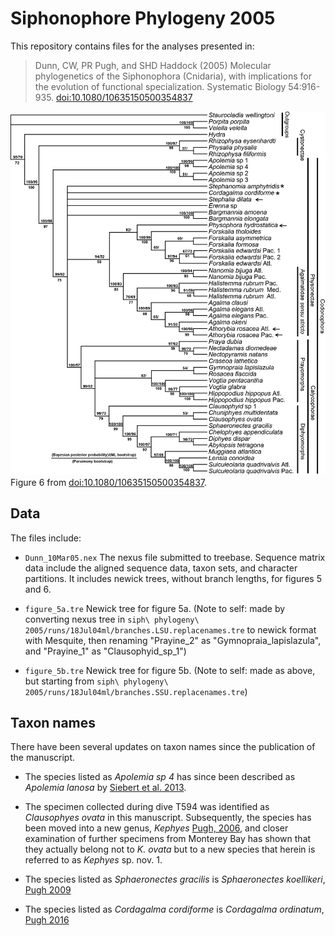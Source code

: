 # Siphonophore Phylogeny 2005

This repository contains files for the analyses presented in:

> Dunn, CW, PR Pugh, and SHD Haddock (2005) Molecular phylogenetics of the Siphonophora (Cnidaria), with implications for the evolution of functional specialization. Systematic Biology 54:916-935. [doi:10.1080/10635150500354837](http://dx.doi.org/10.1080/10635150500354837)


![Figure 6](./figure6.png?raw=true)
Figure 6 from [doi:10.1080/10635150500354837](http://dx.doi.org/10.1080/10635150500354837).


## Data

The files include:

- `Dunn_10Mar05.nex` The nexus file submitted to treebase. Sequence matrix data include the aligned sequence data, taxon sets, and character partitions. It includes newick trees, without branch lengths, for figures 5 and 6.

- `figure_5a.tre` Newick tree for figure 5a. (Note to self: made by converting nexus tree in `siph\ phylogeny\ 2005/runs/18Jul04ml/branches.LSU.replacenames.tre` to newick format with Mesquite, then renaming "Prayine_2" as "Gymnopraia_lapislazula", and "Prayine_1" as "Clausophyid_sp_1")

- `figure_5b.tre` Newick tree for figure 5b. (Note to self: made as above, but starting from `siph\ phylogeny\ 2005/runs/18Jul04ml/branches.SSU.replacenames.tre`)

## Taxon names

There have been several updates on taxon names since the publication of the manuscript.

- The species listed as *Apolemia sp 4* has since been described as *Apolemia lanosa* by [Siebert et al. 2013](http://dx.doi.org/10.11646/zootaxa.3702.3.1).

- The specimen collected during dive T594 was identified as *Clausophyes ovata* in this manuscript. Subsequently, the species has been moved into a new genus, *Kephyes* [Pugh, 2006](ttp://dx.doi.org/10.1017/S002531540601397X), and closer examination of further specimens from Monterey Bay has shown that they actually belong not to *K. ovata* but to a new species that herein is referred to as *Kephyes* sp. nov. 1.

- The species listed as *Sphaeronectes gracilis* is *Sphaeronectes koellikeri*, [Pugh 2009](http://www.mapress.com/j/zt/article/view/6658)

- The species listed as *Cordagalma cordiforme* is *Cordagalma ordinatum*, [Pugh 2016](http://dx.doi.org/10.11646/zootaxa.4095.1.1)
